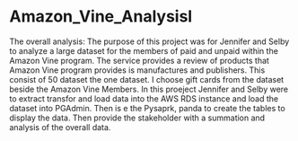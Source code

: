 # Amazon_Vine_Analysisl
The overall analysis: The purpose of this project was for Jennifer and Selby to analyze a large dataset for the members of paid and unpaid within the Amazon Vine program. The service provides a review of products that Amazon Vine program provides is manufactures and publishers. This consist of 50 dataset the one dataset. I choose gift cards from the dataset beside the Amazon Vine Members. In this proeject Jennifer and Selby were to extract transfor and load  data into the AWS RDS instance and load the dataset into PGAdmin. Then is e the Pysaprk, panda to create the tables to display the data. Then provide the stakeholder with a summation and analysis of the overall data.

